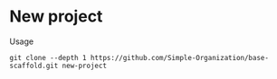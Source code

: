 # New project

Usage

```shell
git clone --depth 1 https://github.com/Simple-Organization/base-scaffold.git new-project
```
